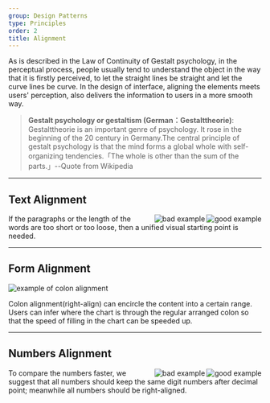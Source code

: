 ```yaml
---
group: Design Patterns
type: Principles
order: 2
title: Alignment
---
```


As is described in the Law of Continuity of Gestalt psychology, in the perceptual process, people usually tend to understand the object in the way that it is firstly perceived, to let the straight lines be straight and let the curve lines be curve. In the design of interface, aligning the elements meets users' perception, also delivers the information to users in a more smooth way.

> **Gestalt psychology or gestaltism (German：Gestalttheorie)**: Gestalttheorie is an important genre of psychology. It rose in the beginning of the 20 century in Germany.The central principle of gestalt psychology is that the mind forms a global whole with self-organizing tendencies.「The whole is other than the sum of the parts.」--Quote from Wikipedia

---

## Text Alignment

<ImagePreview>
<img class="preview-img good" align="right" alt="good example" description="Align the title and text to the left; use one visual starting point." src="https://gw.alipayobjects.com/zos/rmsportal/lVDlIgxvuXSMQvJJVMnu.png">
<img class="preview-img bad" align="right" alt="bad example" description="The tile and the text start in different visual point. This is not recommended except the differences between title and text are emphasized. " src="https://gw.alipayobjects.com/zos/rmsportal/DAhkAEIoXYdljmxsJTjl.png">
</ImagePreview>

If the paragraphs or the length of the words are too short or too loose, then a unified visual starting point is needed.

---

## Form Alignment

<ImagePreview>
<img class="preview-img" alt="example of colon alignment" src="https://gw.alipayobjects.com/zos/rmsportal/OaTkwGfGxRSFsvAlzZMq.png">
</ImagePreview>

Colon alignment(right-align) can encircle the content into a certain range. Users can infer where the chart is through the regular arranged colon so that the speed of filling in the chart can be speeded up.

---

## Numbers Alignment

<ImagePreview>
<img class="preview-img good" align="right" alt="good example" src="https://gw.alipayobjects.com/zos/rmsportal/bIJAZcUmaRxJeFxZJwUp.png">
<img class="preview-img bad" align="right" alt="bad example" src="https://gw.alipayobjects.com/zos/rmsportal/zUmANVIhBanDnlyOhvaH.png">
</ImagePreview>

To compare the numbers faster, we suggest that all numbers should keep the same digit numbers after decimal point; meanwhile all numbers should be right-aligned.
